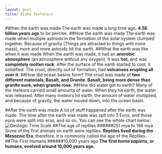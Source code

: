```yaml
---
layout: post
title: Plate Tectonics
---
```


#When the earth was made
The earth was made a *long* time ago. **4.56 billion years ago** to be percise.
##How the earth was made
The earth was made when multiple astroids in the formation of the solar system clumped together. Because of gravity (Things are attracted to things with more mass), more and more astroids hit the earth.
##What the earth was like when it was made
When the earth was made, it had an **anerobic atmosphere** (an atmosphere without any oxygen). It was **hot**, and was **completely molten rock**. After the surface of the earth started to cool, it solidified. The crust, directly out of formation, had **volcanoes erupting all over it**.
##How did ocean basins form?
The crust was made of **two different materials, Basalt, and Granite. Basalt, being more dense than granite sunk, when granite rose.**
##How did water get to earth?
Many of the meteors carried small amounts of water. When they hit earth, the water was released. After many meteors hit earth, the amount of water multiplied, and because of gravity, the water moved down, into the ocean basin.

#After the earth was made
A lot of stuff happened after the earth was made. The time after the earth was made was spit into 3 Eons, and those eons were split into eras, and so on. You can see the whole chart below:
![Geologic Time Scale](http://www.stratigraphy.org/ICSchart/ChronostratChart2014-02.jpg)
##The age of reptiles
######251 mya to 186 mya
Some of the first animals on earth were reptiles. **Reptiles lived during the Mesozoic Era**, therefore, it is commonly called the age of the Reptiles.
##The First Humans
######10,000 years ago
**The first *homo sapiens*, or humans, evolved around 10,000 years ago.**
